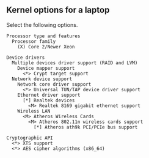 Kernel options for a laptop
---------------------------
Select the following options.

    Processor type and features
      Processor family
        (X) Core 2/Newer Xeon

    Device drivers
      Multiple devices driver support (RAID and LVM)
        Device mapper support
          <*> Crypt target support
      Network device support
        Network core driver support
          <*> Universal TUN/TAP device driver support
        Ethernet driver support
          [*] Realtek devices
            <M> Realtek 8169 gigabit ethernet support
        Wireless LAN
          <M> Atheros Wireless Cards
            <M> Atheros 802.11n wireless cards support
              [*] Atheros ath9k PCI/PCIe bus support

    Cryptographic API
      <*> XTS support
      <*> AES cipher algorithms (x86_64)
